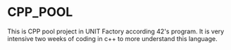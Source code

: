 # CPP_POOL
This is CPP pool project in UNIT Factory according 42's program. It is very intensive two weeks of coding in c++ to more understand this language.
